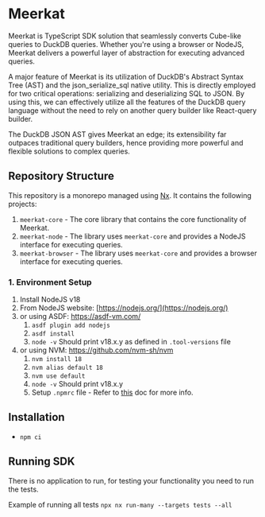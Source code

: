 # Meerkat

Meerkat is TypeScript SDK solution that seamlessly converts Cube-like queries to DuckDB queries. Whether you're using a browser or NodeJS, Meerkat delivers a powerful layer of abstraction for executing advanced queries.

A major feature of Meerkat is its utilization of DuckDB's Abstract Syntax Tree (AST) and the json_serialize_sql native utility. This is directly employed for two critical operations: serializing and deserializing SQL to JSON. By using this, we can effectively utilize all the features of the DuckDB query language without the need to rely on another query builder like React-query builder.

The DuckDB JSON AST gives Meerkat an edge; its extensibility far outpaces traditional query builders, hence providing more powerful and flexible solutions to complex queries.

## Repository Structure

This repository is a monorepo managed using [Nx](https://nx.dev). It contains the following projects:

1. `meerkat-core` - The core library that contains the core functionality of Meerkat.
2. `meerkat-node` - The library uses `meerkat-core` and provides a NodeJS interface for executing queries.
3. `meerkat-browser` - The library uses `meerkat-core` and provides a browser interface for executing queries.

### 1. Environment Setup

1. Install NodeJS v18
1. From NodeJS website: [https://nodejs.org/](https://nodejs.org/)
1. or using ASDF: https://asdf-vm.com/
   1. `asdf plugin add nodejs`
   2. `asdf install`
   3. `node -v` Should print v18.x.y as defined in `.tool-versions` file
1. or using NVM: https://github.com/nvm-sh/nvm
   1. `nvm install 18`
   2. `nvm alias default 18`
   3. `nvm use default`
   4. `node -v` Should print v18.x.y
   5. Setup `.npmrc` file - Refer to [this](https://www.notion.so/devrev/Creation-of-npmrc-file-e0e423edce934218adfe538c105cf7fb) doc for more info.

## Installation

- `npm ci`

## Running SDK 

There is no application to run, for testing your functionality you need to run the tests.

Example of running all tests 
`npx nx run-many --targets tests --all`

